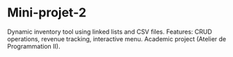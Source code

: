 # Mini-projet-2
Dynamic inventory tool using linked lists and CSV files. Features: CRUD operations, revenue tracking, interactive menu. Academic project (Atelier de Programmation II).
